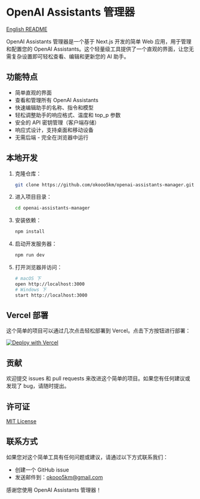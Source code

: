 # OpenAI Assistants 管理器

[English README](README.md)

OpenAI Assistants 管理器是一个基于 Next.js 开发的简单 Web 应用，用于管理和配置您的 OpenAI Assistants。这个轻量级工具提供了一个直观的界面，让您无需复杂设置即可轻松查看、编辑和更新您的 AI 助手。

## 功能特点

- 简单直观的界面
- 查看和管理所有 OpenAI Assistants
- 快速编辑助手的名称、指令和模型
- 轻松调整助手的响应格式、温度和 top_p 参数
- 安全的 API 密钥管理（客户端存储）
- 响应式设计，支持桌面和移动设备
- 无需后端 - 完全在浏览器中运行

## 本地开发

1. 克隆仓库：

   ```bash
   git clone https://github.com/okooo5km/openai-assistants-manager.git
   ```

2. 进入项目目录：

   ```bash
   cd openai-assistants-manager
   ```

3. 安装依赖：

   ```bash
   npm install
   ```

4. 启动开发服务器：

   ```bash
   npm run dev
   ```

5. 打开浏览器并访问：

   ```bash
   # macOS 下
   open http://localhost:3000
   # Windows 下
   start http://localhost:3000
   ```

## Vercel 部署

这个简单的项目可以通过几次点击轻松部署到 Vercel。点击下方按钮进行部署：

[![Deploy with Vercel](https://vercel.com/button)](https://vercel.com/new/clone?repository-url=https%3A%2F%2Fgithub.com%2Fokooo5km%2Fopenai-assistants-manager)

## 贡献

欢迎提交 issues 和 pull requests 来改进这个简单的项目。如果您有任何建议或发现了 bug，请随时提出。

## 许可证

[MIT License](LICENSE)

## 联系方式

如果您对这个简单工具有任何问题或建议，请通过以下方式联系我们：

- 创建一个 GitHub issue
- 发送邮件到：[okooo5km@gmail.com](mailto:okooo5km@gmail.com)

感谢您使用 OpenAI Assistants 管理器！
